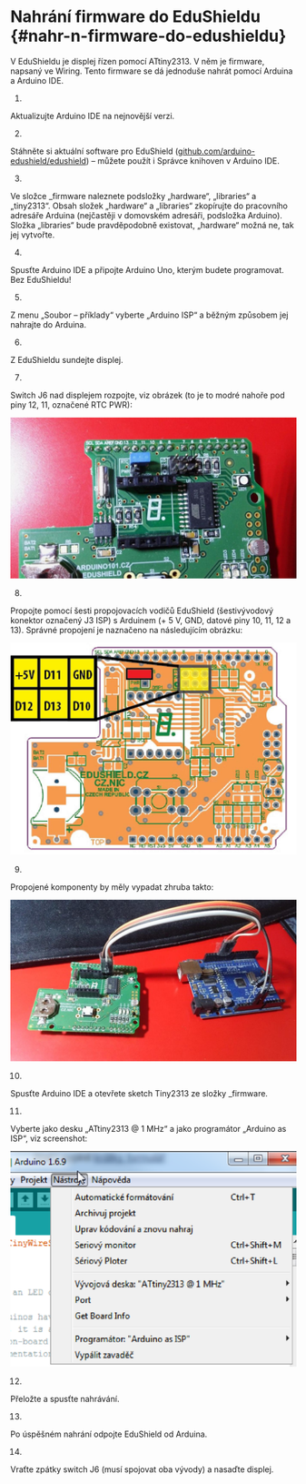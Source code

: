 # Nahrání firmware do EduShieldu {#nahr-n-firmware-do-edushieldu}

V EduShieldu je displej řízen pomocí ATtiny2313\. V něm je firmware, napsaný ve Wiring. Tento firmware se dá jednoduše nahrát pomocí Arduina a Arduino IDE.

1.

Aktualizujte Arduino IDE na nejnovější verzi.

2.

Stáhněte si aktuální software pro EduShield ([github.com/arduino-edushield/edushield](https://github.com/arduino-edushield/edushield)) – můžete použít i Správce knihoven v Arduino IDE.

3.

Ve složce _firmware naleznete podsložky „hardware“, „libraries“ a „tiny2313“. Obsah složek „hardware“ a „libraries“ zkopírujte do pracovního adresáře Arduina (nejčastěji v domovském adresáři, podsložka Arduino). Složka „libraries“ bude pravděpodobně existovat, „hardware“ možná ne, tak jej vytvořte.

4.

Spusťte Arduino IDE a připojte Arduino Uno, kterým budete programovat. Bez EduShieldu!

5.

Z menu „Soubor – příklady“ vyberte „Arduino ISP“ a běžným způsobem jej nahrajte do Arduina.

6.

Z EduShieldu sundejte displej.

7.

Switch J6 nad displejem rozpojte, viz obrázek (to je to modré nahoře pod piny 12, 11, označené RTC PWR):

![499-1.jpeg](assets/499-1.jpeg)

8.

Propojte pomocí šesti propojovacích vodičů EduShield (šestivývodový konektor označený J3 ISP) s Arduinem (+ 5 V, GND, datové piny 10, 11, 12 a 13). Správné propojení je naznačeno na následujícím obrázku:

![500-1.jpeg](assets/500-1.jpeg)

9.

Propojené komponenty by měly vypadat zhruba takto:

![500-2.jpeg](assets/500-2.jpeg)

10.

Spusťte Arduino IDE a otevřete sketch Tiny2313 ze složky _firmware.

11.

Vyberte jako desku „ATtiny2313 @ 1 MHz“ a jako programátor „Arduino as ISP“, viz screenshot:

![501-1.png](assets/501-1.png)

12.

Přeložte a spusťte nahrávání.

13.

Po úspěšném nahrání odpojte EduShield od Arduina.

14.

Vraťte zpátky switch J6 (musí spojovat oba vývody) a nasaďte displej.